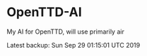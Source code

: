 # OpenTTD-AI
My AI for OpenTTD, will use primarily air

Latest backup: Sun Sep 29 01:15:01 UTC 2019
